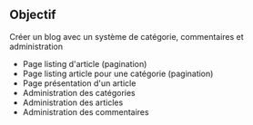 ## Objectif 

Créer un blog avec un système de catégorie, commentaires et administration

- Page listing d'article (pagination)
- Page listing article pour une catégorie (pagination)
- Page présentation d'un article
- Administration des catégories
- Administration des articles
- Administration des commentaires
